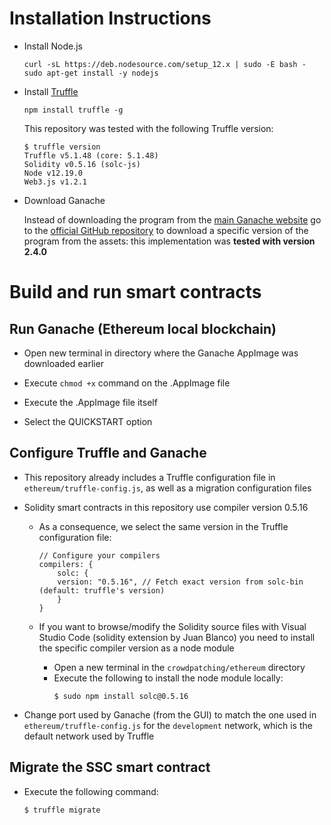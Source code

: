 # Installation Instructions

- Install Node.js
    ```
    curl -sL https://deb.nodesource.com/setup_12.x | sudo -E bash -
    sudo apt-get install -y nodejs
    ```

- Install [Truffle](https://www.trufflesuite.com/truffle)
    ```
    npm install truffle -g
    ```
    This repository was tested with the following Truffle version:
    ```
    $ truffle version
    Truffle v5.1.48 (core: 5.1.48)
    Solidity v0.5.16 (solc-js)
    Node v12.19.0
    Web3.js v1.2.1
    ```

- Download Ganache

    Instead of downloading the program from the [main Ganache website](https://www.trufflesuite.com/ganache) go to the [official GitHub repository](https://github.com/trufflesuite/ganache/releases) to download a specific version of the program from the assets: this implementation was **tested with version 2.4.0**


# Build and run smart contracts

## Run Ganache (Ethereum local blockchain)

- Open new terminal in directory where the Ganache AppImage was downloaded earlier

- Execute `chmod +x` command on the .AppImage file

- Execute the .AppImage file itself

- Select the QUICKSTART option

## Configure Truffle and Ganache

- This repository already includes a Truffle configuration file in `ethereum/truffle-config.js`, as well as a migration configuration files 

- Solidity smart contracts in this repository use compiler version 0.5.16

    - As a consequence, we select the same version in the Truffle configuration file:
        ```
        // Configure your compilers
        compilers: {
            solc: {
            version: "0.5.16", // Fetch exact version from solc-bin (default: truffle's version)
            }
        } 
        ```
    - If you want to browse/modify the Solidity source files with Visual Studio Code (solidity extension by Juan Blanco) you need to install the specific compiler version as a node module

        - Open a new terminal in the `crowdpatching/ethereum` directory
        - Execute the following to install the node module locally:
            ```
            $ sudo npm install solc@0.5.16  
            ```

- Change port used by Ganache (from the GUI) to match the one used in `ethereum/truffle-config.js` for the `development` network, which is the default network used by Truffle

## Migrate the SSC smart contract

- Execute the following command:
    ```
    $ truffle migrate
    ```